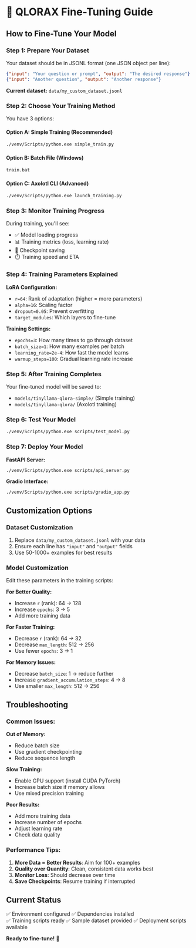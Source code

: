 # 🚀 QLORAX Fine-Tuning Guide

## How to Fine-Tune Your Model

### Step 1: Prepare Your Dataset

Your dataset should be in JSONL format (one JSON object per line):

```json
{"input": "Your question or prompt", "output": "The desired response"}
{"input": "Another question", "output": "Another response"}
```

**Current dataset:** `data/my_custom_dataset.jsonl`

### Step 2: Choose Your Training Method

You have 3 options:

#### Option A: Simple Training (Recommended)
```bash
./venv/Scripts/python.exe simple_train.py
```

#### Option B: Batch File (Windows)
```bash
train.bat
```

#### Option C: Axolotl CLI (Advanced)
```bash
./venv/Scripts/python.exe launch_training.py
```

### Step 3: Monitor Training Progress

During training, you'll see:
- ✅ Model loading progress
- 📊 Training metrics (loss, learning rate)
- 💾 Checkpoint saving
- ⏱️ Training speed and ETA

### Step 4: Training Parameters Explained

**LoRA Configuration:**
- `r=64`: Rank of adaptation (higher = more parameters)
- `alpha=16`: Scaling factor
- `dropout=0.05`: Prevent overfitting
- `target_modules`: Which layers to fine-tune

**Training Settings:**
- `epochs=3`: How many times to go through dataset
- `batch_size=1`: How many examples per batch
- `learning_rate=2e-4`: How fast the model learns
- `warmup_steps=100`: Gradual learning rate increase

### Step 5: After Training Completes

Your fine-tuned model will be saved to:
- `models/tinyllama-qlora-simple/` (Simple training)
- `models/tinyllama-qlora/` (Axolotl training)

### Step 6: Test Your Model

```bash
./venv/Scripts/python.exe scripts/test_model.py
```

### Step 7: Deploy Your Model

**FastAPI Server:**
```bash
./venv/Scripts/python.exe scripts/api_server.py
```

**Gradio Interface:**
```bash
./venv/Scripts/python.exe scripts/gradio_app.py
```

## Customization Options

### Dataset Customization
1. Replace `data/my_custom_dataset.jsonl` with your data
2. Ensure each line has `"input"` and `"output"` fields
3. Use 50-1000+ examples for best results

### Model Customization
Edit these parameters in the training scripts:

**For Better Quality:**
- Increase `r` (rank): 64 → 128
- Increase `epochs`: 3 → 5
- Add more training data

**For Faster Training:**
- Decrease `r` (rank): 64 → 32
- Decrease `max_length`: 512 → 256
- Use fewer `epochs`: 3 → 1

**For Memory Issues:**
- Decrease `batch_size`: 1 → reduce further
- Increase `gradient_accumulation_steps`: 4 → 8
- Use smaller `max_length`: 512 → 256

## Troubleshooting

### Common Issues:

**Out of Memory:**
- Reduce batch size
- Use gradient checkpointing
- Reduce sequence length

**Slow Training:**
- Enable GPU support (install CUDA PyTorch)
- Increase batch size if memory allows
- Use mixed precision training

**Poor Results:**
- Add more training data
- Increase number of epochs
- Adjust learning rate
- Check data quality

### Performance Tips:

1. **More Data = Better Results**: Aim for 100+ examples
2. **Quality over Quantity**: Clean, consistent data works best
3. **Monitor Loss**: Should decrease over time
4. **Save Checkpoints**: Resume training if interrupted

## Current Status

✅ Environment configured
✅ Dependencies installed  
✅ Training scripts ready
✅ Sample dataset provided
✅ Deployment scripts available

**Ready to fine-tune!** 🎯